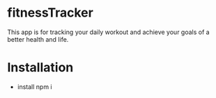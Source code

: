 # fitnessTracker
This app is for tracking your daily workout and achieve your goals of a better health and life.

# Installation
- install npm i

